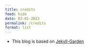 ```yaml
---
title: credits
feed: hide
date: 03-01-2023
permalink: /credits
format: list
---
```


- This blog is based on [Jekyll-Garden](https://github.com/Jekyll-Garden/jekyll-garden.github.io)
